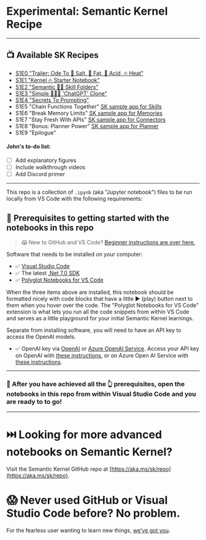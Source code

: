 # Experimental: Semantic Kernel Recipe

---

## 📺 Available SK Recipes

* [S1E0 "Trailer: Ode To 🧂 Salt, 🥑 Fat, 🍋 Acid, 🔥 Heat"](https://github.com/johnmaeda/SK-Recipes/tree/main/s1e0-trailer)
* [S1E1 "Kernel 🔥 Starter Notebook"](https://github.com/johnmaeda/SK-Recipes/tree/main/s1e1-kernel
)
* [S1E2 "Semantic 🧂🔥 Skill Folders"](https://github.com/johnmaeda/SK-Recipes/tree/main/s1e2-skills)
* [S1E3 "Simple 🧂🥑🔥 'ChatGPT' Clone"](https://github.com/johnmaeda/SK-Recipes/tree/main/s1e3-chat)
* [S1E4 "Secrets To Prompting"](https://github.com/johnmaeda/SK-Recipes/tree/main/s1e4-secret)
* S1E5 "Chain Functions Together" [SK sample app for Skills](https://github.com/microsoft/semantic-kernel/tree/main/samples/apps/chat-summary-webapp-react)
* S1E6 "Break Memory Limits" [SK sample app for Memories](https://github.com/microsoft/semantic-kernel/tree/main/samples/apps/github-qna-webapp-react)
* S1E7 "Stay Fresh With APIs" [SK sample app for Connectors](https://github.com/microsoft/semantic-kernel/tree/main/samples/apps/auth-api-webapp-react)
* S1E8 "Bonus: Planner Power" [SK sample app for Planner](https://github.com/microsoft/semantic-kernel/tree/main/samples/apps/book-creator-webapp-react)
* S1E9 "Epilogue"

#### John's to-do list:

- [ ] Add explanatory figures
- [ ] Include walkthrough videos
- [ ] Add Discord primer

---

This repo is a collection of `.ipynb` (aka "Jupyter notebook") files to be run locally from VS Code with the following requirements:

## 🏁 Prerequisites to getting started with the notebooks in this repo

> 😱 New to GitHub and VS Code? [Beginner instructions are over here.](THE-BASICS.md)

Software that needs to be installed on your computer:

* ✅ [Visual Studio Code](https://code.visualstudio.com/Download)
* ✅ The latest [.Net 7.0 SDK](https://dotnet.microsoft.com/en-us/download) 
* ✅ [Polyglot Notebooks for VS Code](https://marketplace.visualstudio.com/items?itemName=ms-dotnettools.dotnet-interactive-vscode)

When the three items above are installed, this notebook should be formatted nicely with code blocks that have a little ▶️ (play) button next to them when you hover over the code. The "Polyglot Notebooks for VS Code" extension is what lets you run all the code snippets from within VS Code and serves as a little playground for your initial Semantic Kernel learnings.

Separate from installing software, you will need to have an API key to access the OpenAI models. 

* ✅ OpenAI key via [OpenAI](https://openai.com/product) or [Azure OpenAI Service](https://learn.microsoft.com/en-us/azure/cognitive-services/openai/quickstart). Access your API key on OpenAI with [these instructions](https://help.openai.com/en/articles/4936850-where-do-i-find-my-secret-api-key), or on Azure Open AI Service with [these instructions](https://learn.microsoft.com/en-us/azure/cognitive-services/openai/reference).

---

### 📘 After you have achieved all the 👆 prerequisites, open the notebooks in this repo from within Visual Studio Code and you are ready to to go!

---

# ⏭️ Looking for more advanced notebooks on Semantic Kernel?

Visit the Semantic Kernel GitHub repo at [https://aka.ms/sk/repo](https://aka.ms/sk/repo).

# 😱 Never used GitHub or Visual Studio Code before? No problem. 

For the fearless user wanting to learn new things, [we've got you](THE-BASICS.md).